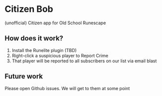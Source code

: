 # Citizen Bob
(unofficial) Citizen app for Old School Runescape

## How does it work?
1. Install the Runelite plugin (TBD)
2. Right-click a suspicious player to Report Crime
3. That player will be reported to all subscribers on our list via email blast

## Future work
Please open Github issues. We will get to them at some point
